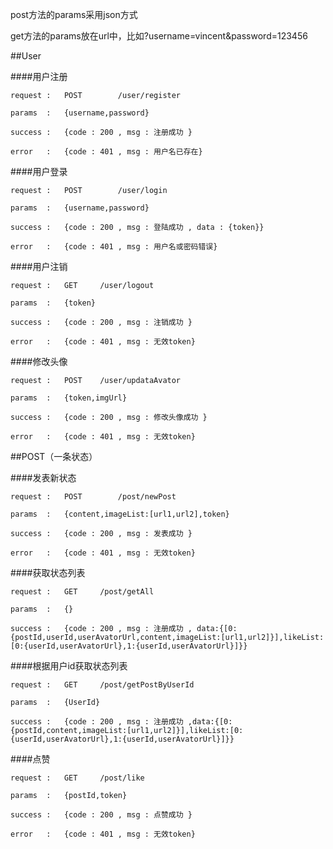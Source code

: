 post方法的params采用json方式

get方法的params放在url中，比如?username=vincent&password=123456

##User

####用户注册

	request	:	POST		/user/register
	
	params	:	{username,password}
	
	success	:	{code : 200 , msg : 注册成功 }
	
	error	:	{code : 401 , msg : 用户名已存在}
    
    
####用户登录

	request	:	POST		/user/login
	
	params	:	{username,password}
	
	success	:	{code : 200 , msg : 登陆成功 , data : {token}}
	
	error	:	{code : 401 , msg : 用户名或密码错误}
    
####用户注销

	request	:	GET		/user/logout
	
	params	:	{token}
	
	success	:	{code : 200 , msg : 注销成功 }
	
	error	:	{code : 401 , msg : 无效token}
    
####修改头像

	request	:	POST	/user/updataAvator
	
	params	:	{token,imgUrl}
	
	success	:	{code : 200 , msg : 修改头像成功 }
	
	error	:	{code : 401 , msg : 无效token}

##POST（一条状态）

####发表新状态

	request	:	POST		/post/newPost
	
	params	:	{content,imageList:[url1,url2],token}
	
	success	:	{code : 200 , msg : 发表成功 }
	
	error	:	{code : 401 , msg : 无效token}

####获取状态列表

	request	:	GET		/post/getAll
	
	params	:	{}
	
	success	:	{code : 200 , msg : 注册成功 , data:{[0:{postId,userId,userAvatorUrl,content,imageList:[url1,url2]}],likeList:[0:{userId,userAvatorUrl},1:{userId,userAvatorUrl}]}}
    
    
####根据用户id获取状态列表

	request	:	GET		/post/getPostByUserId
	
	params	:	{UserId}
	
	success	:	{code : 200 , msg : 注册成功 ,data:{[0:{postId,content,imageList:[url1,url2]}],likeList:[0:{userId,userAvatorUrl},1:{userId,userAvatorUrl}]}}
    
    
####点赞

	request	:	GET		/post/like
	
	params	:	{postId,token}
	
	success	:	{code : 200 , msg : 点赞成功 }
	
	error	:	{code : 401 , msg : 无效token}
